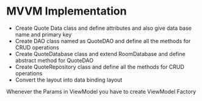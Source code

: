 # MVVM Implementation 

- Create Quote Data class and define attributes and also give data base name and primary key
- Create DAO class named as QuoteDAO and define all the methods for CRUD operations
- Create QuoteDatabase class and extend RoomDatabase and define abstract method for QuoteDAO
- Create QuoteRepository class and define all the methods for CRUD operations
- Convert the layout into data binding layout


Whenever the Params in ViewModel you have to create ViewModel Factory